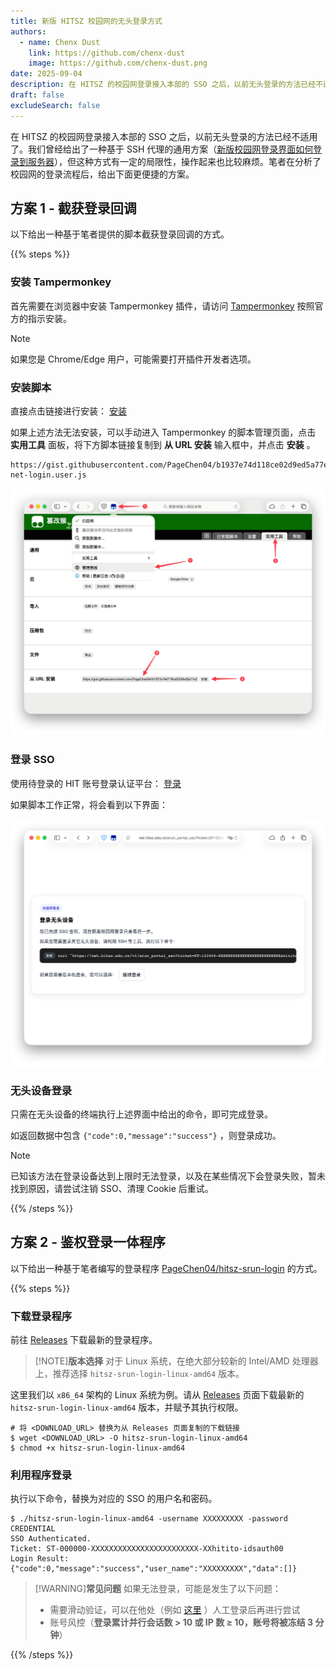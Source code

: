 ```yaml
---
title: 新版 HITSZ 校园网的无头登录方式
authors:
  - name: Chenx Dust
    link: https://github.com/chenx-dust
    image: https://github.com/chenx-dust.png
date: 2025-09-04
description: 在 HITSZ 的校园网登录接入本部的 SSO 之后，以前无头登录的方法已经不适用了
draft: false
excludeSearch: false
---
```


在 HITSZ 的校园网登录接入本部的 SSO 之后，以前无头登录的方法已经不适用了。我们曾经给出了一种基于 SSH 代理的通用方案（[新版校园网登录界面如何登录到服务器](/blog/let-your-school-server-connect-to-wifi/)），但这种方式有一定的局限性，操作起来也比较麻烦。笔者在分析了校园网的登录流程后，给出下面更便捷的方案。

## 方案 1 - 截获登录回调

以下给出一种基于笔者提供的脚本截获登录回调的方式。

{{% steps %}}

### 安装 Tampermonkey

首先需要在浏览器中安装 Tampermonkey 插件，请访问 [Tampermonkey](https://www.tampermonkey.net/) 按照官方的指示安装。

> [!NOTE]
> 如果您是 Chrome/Edge 用户，可能需要打开插件开发者选项。

### 安装脚本

直接点击链接进行安装： [安装](https://gist.githubusercontent.com/PageChen04/b1937e74d118ce02d9ed5a77e2ce3c93/raw/hitsz-net-login.user.js)

如果上述方法无法安装，可以手动进入 Tampermonkey 的脚本管理页面，点击 **实用工具** 面板，将下方脚本链接复制到 **从 URL 安装** 输入框中，并点击 **安装** 。

```url
https://gist.githubusercontent.com/PageChen04/b1937e74d118ce02d9ed5a77e2ce3c93/raw/hitsz-net-login.user.js
```

![脚本安装](./assets/script-install.png)

### 登录 SSO

使用待登录的 HIT 账号登录认证平台： [登录](https://ids.hit.edu.cn/authserver/login?service=http%3A%2F%2F10.248.98.2%2Fsrun_portal_sso)

如果脚本工作正常，将会看到以下界面：

![登录成功](./assets/login-success.png)

### 无头设备登录

只需在无头设备的终端执行上述界面中给出的命令，即可完成登录。

如返回数据中包含 `{"code":0,"message":"success"}` ，则登录成功。

> [!NOTE]
> 已知该方法在登录设备达到上限时无法登录，以及在某些情况下会登录失败，暂未找到原因，请尝试注销 SSO、清理 Cookie 后重试。

{{% /steps %}}

## 方案 2 - 鉴权登录一体程序

以下给出一种基于笔者编写的登录程序 [PageChen04/hitsz-srun-login](https://github.com/PageChen04/hitsz-srun-login) 的方式。

{{% steps %}}

### 下载登录程序

前往 [Releases](https://github.com/PageChen04/hitsz-srun-login/releases) 下载最新的登录程序。

> [!NOTE]**版本选择**
> 对于 Linux 系统，在绝大部分较新的 Intel/AMD 处理器上，推荐选择 `hitsz-srun-login-linux-amd64` 版本。

这里我们以 `x86_64` 架构的 Linux 系统为例。请从 [Releases](https://github.com/PageChen04/hitsz-srun-login/releases) 页面下载最新的 `hitsz-srun-login-linux-amd64` 版本，并赋予其执行权限。

```console
# 将 <DOWNLOAD_URL> 替换为从 Releases 页面复制的下载链接
$ wget <DOWNLOAD_URL> -O hitsz-srun-login-linux-amd64
$ chmod +x hitsz-srun-login-linux-amd64
```

### 利用程序登录

执行以下命令，替换为对应的 SSO 的用户名和密码。

```console
$ ./hitsz-srun-login-linux-amd64 -username XXXXXXXXX -password CREDENTIAL
SSO Authenticated.
Ticket: ST-000000-XXXXXXXXXXXXXXXXXXXXXXXX-XXhitito-idsauth00
Login Result: {"code":0,"message":"success","user_name":"XXXXXXXXX","data":[]}
```

> [!WARNING]**常见问题**
> 如果无法登录，可能是发生了以下问题：
>
> - 需要滑动验证，可以在他处（例如 [这里](https://ids.hit.edu.cn/authserver/login) ）人工登录后再进行尝试
> - 账号风控（**登录累计并行会话数 > 10 或 IP 数 ≥ 10，账号将被冻结 3 分钟**）

{{% /steps %}}
